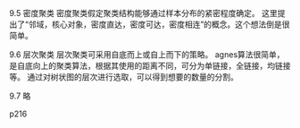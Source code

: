 9.5 密度聚类
密度聚类假定聚类结构能够通过样本分布的紧密程度确定。
这里提出了“邻域，核心对象，密度直达，密度可达，密度相连”的概念。这个想法倒是很简单。

9.6 层次聚类
层次聚类可采用自底而上或自上而下的策略。
agnes算法很简单，是自底向上的聚类算法，根据其使用的距离不同，可分为单链接，全链接，均链接等。
通过对树状图的层次进行选取，可以得到想要的数量的分割。

9.7 略

p216
